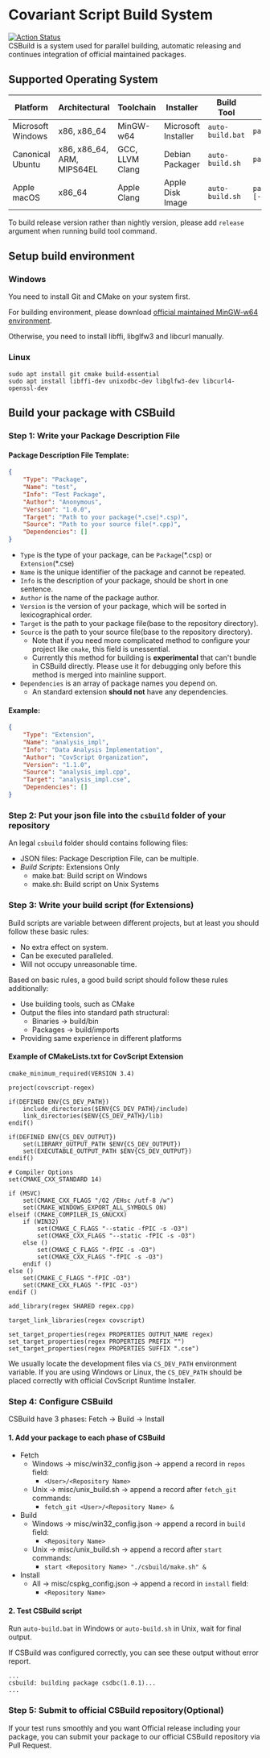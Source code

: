# Covariant Script Build System
[![Action Status](https://github.com/covscript/csbuild/workflows/schedule/badge.svg)](https://github.com/covscript/csbuild/actions)  
CSBuild is a system used for parallel building, automatic releasing and continues integration of official maintained packages.
## Supported Operating System
|Platform|Architectural|Toolchain|Installer|Build Tool|Package Tool|
|----|----|----|----|----|----|
|Microsoft Windows|x86, x86_64|MinGW-w64|Microsoft Installer|`auto-build.bat`|`package_tools/wix/make.bat`|
|Canonical Ubuntu|x86, x86_64, ARM, MIPS64EL|GCC, LLVM Clang|Debian Packager|`auto-build.sh`|`package_tools/deb/make.sh`|
|Apple macOS|x86_64|Apple Clang|Apple Disk Image|`auto-build.sh`|`package_tools/dmg/make.sh [--no-gui]`|

To build release version rather than nightly version, please add `release` argument when running build tool command.
## Setup build environment
### Windows
You need to install Git and CMake on your system first.

For building environment, please download [official maintained MinGW-w64 environment](https://github.com/covscript-archives/mingw-w64).

Otherwise, you need to install libffi, libglfw3 and libcurl manually.
### Linux
```
sudo apt install git cmake build-essential
sudo apt install libffi-dev unixodbc-dev libglfw3-dev libcurl4-openssl-dev
```
## Build your package with CSBuild
### Step 1: Write your Package Description File
#### Package Description File Template:
```json
{
    "Type": "Package",
    "Name": "test",
    "Info": "Test Package",
    "Author": "Anonymous",
    "Version": "1.0.0",
    "Target": "Path to your package(*.cse|*.csp)",
    "Source": "Path to your source file(*.cpp)",
    "Dependencies": []
}

```
+ `Type` is the type of your package, can be `Package`(\*.csp) or `Extension`(\*.cse)
+ `Name` is the unique identifier of the package and cannot be repeated.
+ `Info` is the description of your package, should be short in one sentence.
+ `Author` is the name of the package author.
+ `Version` is the version of your package, which will be sorted in lexicographical order.
+ `Target` is the path to your package file(base to the repository directory).
+ `Source` is the path to your source file(base to the repository directory).
  + Note that if you need more complicated method to configure your project like `cmake`, this field is unessential.
  + Currently this method for building is **experimental** that can't bundle in CSBuild directly. Please use it for debugging only before this method is merged into mainline support.
+ `Dependencies` is an array of package names you depend on.
  + An standard extension **should not** have any dependencies. 

#### Example:
```json
{
    "Type": "Extension",
    "Name": "analysis_impl",
    "Info": "Data Analysis Implementation",
    "Author": "CovScript Organization",
    "Version": "1.1.0",
    "Source": "analysis_impl.cpp",
    "Target": "analysis_impl.cse",
    "Dependencies": []
}
```
### Step 2: Put your json file into the `csbuild` folder of your repository
An legal `csbuild` folder should contains following files:
+ JSON files: Package Description File, can be multiple.
+ *Build Scripts*: Extensions Only
  + make.bat: Build script on Windows
  + make.sh: Build script on Unix Systems
### Step 3: Write your build script (for Extensions)
Build scripts are variable between different projects, but at least you should follow these basic rules:
+ No extra effect on system.
+ Can be executed paralleled.
+ Will not occupy unreasonable time.

Based on basic rules, a good build script should follow these rules additionally:
+ Use building tools, such as CMake
+ Output the files into standard path structural:
    + Binaries -> build/bin
    + Packages -> build/imports
+ Providing same experience in different platforms
#### Example of CMakeLists.txt for CovScript Extension
```
cmake_minimum_required(VERSION 3.4)

project(covscript-regex)

if(DEFINED ENV{CS_DEV_PATH})
    include_directories($ENV{CS_DEV_PATH}/include)
    link_directories($ENV{CS_DEV_PATH}/lib)
endif()

if(DEFINED ENV{CS_DEV_OUTPUT})
    set(LIBRARY_OUTPUT_PATH $ENV{CS_DEV_OUTPUT})
    set(EXECUTABLE_OUTPUT_PATH $ENV{CS_DEV_OUTPUT})
endif()

# Compiler Options
set(CMAKE_CXX_STANDARD 14)

if (MSVC)
    set(CMAKE_CXX_FLAGS "/O2 /EHsc /utf-8 /w")
    set(CMAKE_WINDOWS_EXPORT_ALL_SYMBOLS ON)
elseif (CMAKE_COMPILER_IS_GNUCXX)
    if (WIN32)
        set(CMAKE_C_FLAGS "--static -fPIC -s -O3")
        set(CMAKE_CXX_FLAGS "--static -fPIC -s -O3")
    else ()
        set(CMAKE_C_FLAGS "-fPIC -s -O3")
        set(CMAKE_CXX_FLAGS "-fPIC -s -O3")
    endif ()
else ()
    set(CMAKE_C_FLAGS "-fPIC -O3")
    set(CMAKE_CXX_FLAGS "-fPIC -O3")
endif ()

add_library(regex SHARED regex.cpp)

target_link_libraries(regex covscript)

set_target_properties(regex PROPERTIES OUTPUT_NAME regex)
set_target_properties(regex PROPERTIES PREFIX "")
set_target_properties(regex PROPERTIES SUFFIX ".cse")
```
We usually locate the development files via `CS_DEV_PATH` environment variable. If you are using Windows or Linux, the `CS_DEV_PATH` should be placed correctly with official CovScript Runtime Installer.
### Step 4: Configure CSBuild
CSBuild have 3 phases: Fetch -> Build -> Install
#### 1. Add your package to each phase of CSBuild
+ Fetch
    + Windows -> misc/win32_config.json -> append a record in `repos` field:
        + `<User>/<Repository Name>`
    + Unix -> misc/unix_build.sh -> append a record after `fetch_git` commands:
        + `fetch_git <User>/<Repository Name> &`
+ Build
    + Windows -> misc/win32_config.json -> append a record in `build` field:
        + `<Repository Name>`
    + Unix -> misc/unix_build.sh -> append a record after `start` commands:
        + `start <Repository Name> "./csbuild/make.sh" &`
+ Install
    + All -> misc/cspkg_config.json -> append a record in `install` field:
        + `<Repository Name>`
#### 2. Test CSBuild script
Run `auto-build.bat` in Windows or `auto-build.sh` in Unix, wait for final output.

If CSBuild was configured correctly, you can see these output without error report.
```
...
csbuild: building package csdbc(1.0.1)...
...
```
### Step 5: Submit to official CSBuild repository(Optional)
If your test runs smoothly and you want Official release including your package, you can submit your package to our official CSBuild repository via Pull Request.
